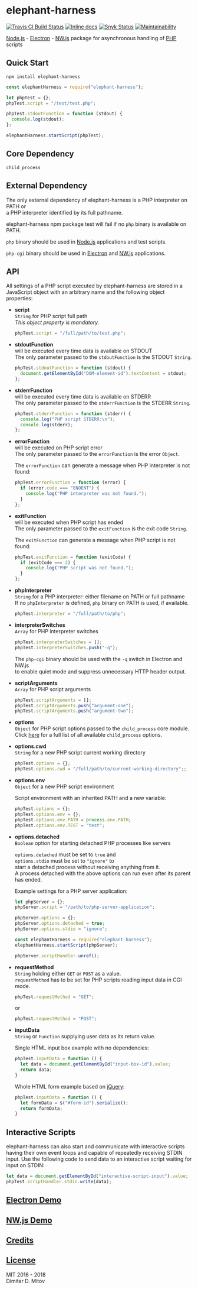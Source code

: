 # elephant-harness

[![Travis CI Build Status](https://travis-ci.org/ddmitov/elephant-harness.svg?branch=master)](https://travis-ci.org/ddmitov/elephant-harness)
[![Inline docs](http://inch-ci.org/github/ddmitov/elephant-harness.svg?branch=master)](http://inch-ci.org/github/ddmitov/elephant-harness)
[![Snyk Status](https://snyk.io/test/github/ddmitov/elephant-harness/badge.svg)](https://snyk.io/test/github/ddmitov/elephant-harness)
[![Maintainability](https://api.codeclimate.com/v1/badges/f728110055011b195a4d/maintainability)](https://codeclimate.com/github/ddmitov/elephant-harness/maintainability)

[Node.js](http://nodejs.org/) - [Electron](http://electron.atom.io/) - [NW.js](http://nwjs.io/) package for asynchronous handling of [PHP](http://php.net/) scripts

## Quick Start

``npm install elephant-harness``  

```javascript
const elephantHarness = require("elephant-harness");

let phpTest = {};
phpTest.script = "/test/test.php";

phpTest.stdoutFunction = function (stdout) {
  console.log(stdout);
};

elephantHarness.startScript(phpTest);
```

## Core Dependency

``child_process``

## External Dependency

The only external dependency of elephant-harness is a PHP interpreter on PATH or  
a PHP interpreter identified by its full pathname.  

elephant-harness npm package test will fail if no ``php`` binary is available on PATH.  

``php`` binary should be used in [Node.js](http://nodejs.org/) applications and test scripts.  

``php-cgi`` binary should be used in [Electron](http://electron.atom.io/) and [NW.js](http://nwjs.io/) applications.

## API

All settings of a PHP script executed by elephant-harness are stored in a JavaScript object with an arbitrary name and the following object properties:  

* **script**  
  ``String`` for PHP script full path  
  *This object property is mandatory.*  

  ```javascript
  phpTest.script = "/full/path/to/test.php";
  ```

* **stdoutFunction**  
  will be executed every time data is available on STDOUT  
  The only parameter passed to the ``stdoutFunction`` is the STDOUT ``String``.  

  ```javascript
  phpTest.stdoutFunction = function (stdout) {
    document.getElementById("DOM-element-id").textContent = stdout;
  };
  ```

* **stderrFunction**  
  will be executed every time data is available on STDERR  
  The only parameter passed to the ``stderrFunction`` is the STDERR ``String``.  

  ```javascript
  phpTest.stderrFunction = function (stderr) {
    console.log("PHP script STDERR:\n");
    console.log(stderr);
  };
  ```

* **errorFunction**  
  will be executed on PHP script error  
  The only parameter passed to the ``errorFunction`` is the error ``Object``.  

  The ``errorFunction`` can generate a message when PHP interpreter is not found:  

  ```javascript
  phpTest.errorFunction = function (error) {
    if (error.code === "ENOENT") {
      console.log("PHP interpreter was not found.");
    }
  };
  ```

* **exitFunction**  
  will be executed when PHP script has ended  
  The only parameter passed to the ``exitFunction`` is the exit code ``String``.  

  The ``exitFunction`` can generate a message when PHP script is not found:  

  ```javascript
  phpTest.exitFunction = function (exitCode) {
    if (exitCode === 2) {
      console.log("PHP script was not found.");
    }
  };
  ```

* **phpInterpreter**  
  ``String`` for a PHP interpreter: either filename on PATH or full pathname  
  If no ``phpInterpreter`` is defined, ``php`` binary on PATH is used, if available.  

  ```javascript
  phpTest.interpreter = "/full/path/to/php";
  ```

* **interpreterSwitches**  
  ``Array`` for PHP interpreter switches  

  ```javascript
  phpTest.interpreterSwitches = [];
  phpTest.interpreterSwitches.push("-q");
  ```

  The ``php-cgi`` binary should be used with the ``-q`` switch in Electron and NW.js  
  to enable quiet mode and suppress unnecessary HTTP header output.  

* **scriptArguments**  
  ``Array`` for PHP script arguments  

  ```javascript
  phpTest.scriptArguments = [];
  phpTest.scriptArguments.push("argument-one");
  phpTest.scriptArguments.push("argument-two");
  ```

* **options**  
  ``Object`` for PHP script options passed to the ``child_process`` core module.  
  Click [here](https://nodejs.org/api/child_process.html#child_process_child_process_spawn_command_args_options) for a full list of all available ``child_process`` options.

* **options.cwd**  
  ``String`` for a new PHP script current working directory  

  ```javascript
  phpTest.options = {};
  phpTest.options.cwd = "/full/path/to/current-working-directory";;
  ```

* **options.env**  
  ``Object`` for a new PHP script environment  

  Script environment with an inherited PATH and a new variable:  

  ```javascript
  phpTest.options = {};
  phpTest.options.env = {};
  phpTest.options.env.PATH = process.env.PATH;
  phpTest.options.env.TEST = "test";
  ```

* **options.detached**  
  ``Boolean`` option for starting detached PHP processes like servers  

  ``options.detached`` must be set to ``true`` and  
  ``options.stdio`` must be set to ``"ignore"`` to  
  start a detached process without receiving anything from it.  
  A process detached with the above options can run even after its parent has ended.  

  Example settings for a PHP server application:  

  ```javascript
  let phpServer = {};
  phpServer.script = "/path/to/php-server-application";

  phpServer.options = {};
  phpServer.options.detached = true;
  phpServer.options.stdio = "ignore";

  const elephantHarness = require("elephant-harness");
  elephantHarness.startScript(phpServer);

  phpServer.scriptHandler.unref();
  ```

* **requestMethod**  
  ``String`` holding either ``GET`` or ``POST`` as a value.  
  ``requestMethod`` has to be set for PHP scripts reading input data in CGI mode.

  ```javascript
  phpTest.requestMethod = "GET";
  ```

  or

  ```javascript
  phpTest.requestMethod = "POST";
  ```

* **inputData**  
  ``String`` or ``Function`` supplying user data as its return value.  

  Single HTML input box example with no dependencies:  

  ```javascript
  phpTest.inputData = function () {
    let data = document.getElementById("input-box-id").value;
    return data;
  }
  ```

  Whole HTML form example based on [jQuery](https://jquery.com/):  

  ```javascript
  phpTest.inputData = function () {
    let formData = $("#form-id").serialize();
    return formData;
  }
  ```

## Interactive Scripts

elephant-harness can also start and communicate with interactive scripts having their own event loops and capable of repeatedly receiving STDIN input. Use the following code to send data to an interactive script waiting for input on STDIN:

```javascript
let data = document.getElementById("interactive-script-input").value;
phpTest.scriptHandler.stdin.write(data);
```

## [Electron Demo](https://www.npmjs.com/package/elephant-harness-demo-electron)

## [NW.js Demo](https://www.npmjs.com/package/elephant-harness-demo-nwjs)

## [Credits](./CREDITS.md)

## [License](./LICENSE.md)

MIT 2016 - 2018  
Dimitar D. Mitov  
